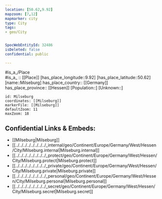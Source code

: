 ```yaml
---
location: [50.62,9.92] 
mapzoom: [7,12] 
mapmarker: city 
type: City
tags:
- geo/City


SpocWebEntityId: 32486
isDeleted: false
confidential: public

---
```

#is_a_/Place  
#is_a_ :: [[Place]] 
[has_place_longitude::9.92] 
[has_place_latitude::50.62] 
[name::Milseburg] 
has_place_country:: [[Germany]]  
has_place_province:: [[Hessen]] 
[Population::] 
[Unknown::] 


```leaflet
id: Milseburg
coordinates: [[Milseburg]] 
markerFile: [[Milseburg]] 
defaultZoom: 11 
maxZoom: 18
```


## Confidential Links & Embeds: 
- [[Milseburg|Milseburg]]  
- [[../../../../../../../../_internal/geo/Continent/Europe/Germany/West/Hessen/City/Milseburg.internal|Milseburg.internal]] 
- [[../../../../../../../../_protect/geo/Continent/Europe/Germany/West/Hessen/City/Milseburg.protect|Milseburg.protect]] 
- [[../../../../../../../../_private/geo/Continent/Europe/Germany/West/Hessen/City/Milseburg.private|Milseburg.private]] 
- [[../../../../../../../../_personal/geo/Continent/Europe/Germany/West/Hessen/City/Milseburg.personal|Milseburg.personal]] 
- [[../../../../../../../../_secret/geo/Continent/Europe/Germany/West/Hessen/City/Milseburg.secret|Milseburg.secret]] 
